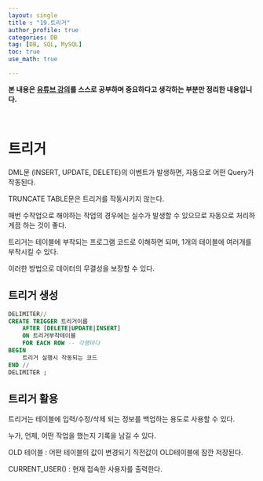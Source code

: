 ```yaml
---
layout: single
title : "19.트리거"
author_profile: true
categories: DB
tag: [DB, SQL, MySQL] 
toc: true
use_math: true

---
```




**본 내용은 [유튜브 강의](https://www.youtube.com/watch?v=lBk5YhLZevs&list=PLVsNizTWUw7GCfy5RH27cQL5MeKYnl8Pm&index=21)를 스스로 공부하며 중요하다고 생각하는 부분만 정리한 내용입니다.**

<br>

# 트리거

DML문 (INSERT, UPDATE, DELETE)의 이벤트가 발생하면, 자동으로 어떤 Query가 작동된다.

TRUNCATE TABLE문은 트리거를 작동시키지 않는다.



매번 수작업으로 해야하는 작업의 경우에는 실수가 발생할 수 있으므로 자동으로 처리하게끔 하는 것이 좋다.

트리거는 테이블에 부착되는 프로그램 코드로 이해하면 되며, 1개의 테이블에 여러개를 부착시킬 수 있다.

이러한 방법으로 데이터의 무결성을 보장할 수 있다.



## 트리거 생성

```sql
DELIMITER//
CREATE TRIGGER 트리거이름
	AFTER [DELETE|UPDATE|INSERT]
	ON 트리거부착테이블
	FOR EACH ROW -- 각행마다
BEGIN
	트리거 실행시 작동되는 코드
END //
DELIMITER ;
```



## 트리거 활용

트리거는 테이블에 입력/수정/삭제 되는 정보를 백업하는 용도로 사용할 수 있다.

누가, 언제, 어떤 작업을 했는지 기록을 남길 수 있다.



OLD 테이블 : 어떤 테이블의 값이 변경되기 직전값이 OLD테이블에 잠깐 저장된다.

CURRENT_USER() : 현재 접속한 사용자를 출력한다.
